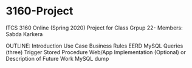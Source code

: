 # 3160-Project
ITCS 3160 Online (Spring 2020) Project for Class
Grpup 22- Members: Sabda Karkera

OUTLINE:
Introduction
Use Case
Business Rules
EERD
MySQL Queries (three)
Trigger
Stored Procedure
Web/App Implementation (Optional) or Description of Future Work
MySQL dump
